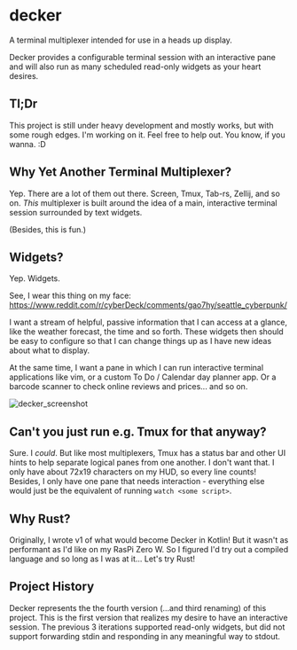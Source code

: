 # decker
A terminal multiplexer intended for use in a heads up display.

Decker provides a configurable terminal session with an interactive pane and will also run as many scheduled read-only widgets as your heart desires. 

## Tl;Dr
This project is still under heavy development and mostly works, but with some rough edges.
I'm working on it. Feel free to help out. You know, if you wanna. :D

## Why Yet Another Terminal Multiplexer?
Yep. There are a lot of them out there. Screen, Tmux, Tab-rs, Zellij, and so on. _This_ multiplexer is built around the idea of a main, interactive terminal session surrounded by text widgets.

(Besides, this is fun.)

## Widgets?
Yep. Widgets.

See, I wear this thing on my face: https://www.reddit.com/r/cyberDeck/comments/gao7hy/seattle_cyberpunk/

I want a stream of helpful, passive information that I can access at a glance, like the weather forecast, the time and so forth. These widgets then should be easy to configure so that I can change things up as I have new ideas about what to display. 

At the same time, I want a pane in which I can run interactive terminal applications like vim, or a custom To Do / Calendar day planner app. Or a barcode scanner to check online reviews and prices... and so on. 

![decker_screenshot](https://user-images.githubusercontent.com/6879741/134535402-8c5bff26-ef56-45e5-ab19-f02f9454dcbc.png)

## Can't you just run e.g. Tmux for that anyway?
Sure. I _could_. But like most multiplexers, Tmux has a status bar and other UI hints to help separate logical panes from one another. I don't want that. I only have about 72x19 characters on my HUD, so every line counts! Besides, I only have one pane that needs interaction - everything else would just be the equivalent of running `watch <some script>`.

## Why Rust?
Originally, I wrote v1 of what would become Decker in Kotlin! But it wasn't as performant as I'd like on my RasPi Zero W. So I figured I'd try out a compiled language and so long as I was at it... Let's try Rust!

## Project History
Decker represents the the fourth version (...and third renaming) of this project.
This is the first version that realizes my desire to have an interactive session. The previous 3 iterations supported read-only widgets, but did not support forwarding stdin and responding in any meaningful way to stdout.

